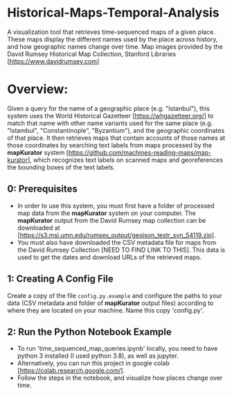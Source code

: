# Historical-Maps-Temporal-Analysis
A visualization tool that retrieves time-sequenced maps of a given place. These maps display the different names used by the place across history, 
and how geographic names change over time. Map images provided by the David Rumsey Historical Map Collection, Stanford Libraries [https://www.davidrumsey.com]
# Overview:
Given a query for the name of a geographic place (e.g. "Istanbul"), this system uses the World Historical Gazetteer [https://whgazetteer.org/] to match that name with
other name variants used for the same place (e.g. "Istambul", "Constantinople", "Byzantium"), and the geographic coordinates of that place. It then retrieves maps that contain accounts of 
those names at those coordinates by searching text labels from maps processed by the **mapKurator** system [https://github.com/machines-reading-maps/map-kurator], which recognizes text labels on scanned maps
and georeferences the bounding boxes of the text labels.

## 0: Prerequisites
- In order to use this system, you must first have a folder of processed map data from the **mapKurator** system on your computer. The **mapKurator** output from the David Rumsey map collection
can be downloaded at [https://s3.msi.umn.edu/rumsey_output/geojson_testr_syn_54119.zip].
- You must also have downloaded the CSV metadata file for maps from the David Rumsey Collection [NEED TO FIND LINK TO THIS]. This data is used to get the dates and download URLs of the retrieved maps.
## 1: Creating A Config File
Create a copy of the file `config.py.example` and configure the paths to your data (CSV metadata and
folder of **mapKurator** output files) according to where they are located on your machine. Name this copy 'config.py'.
## 2: Run the Python Notebook Example
- To run 'time_sequenced_map_queries.ipynb' locally, you need to have python 3 installed (I used python 3.8), as well as jupyter.
- Alternatively, you can run this project in google colab [https://colab.research.google.com/].
- Follow the steps in the notebook, and visualize how places change over time.
